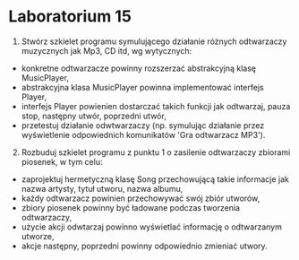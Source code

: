 # Laboratorium 15

 1. Stwórz szkielet programu symulującego działanie różnych odtwarzaczy muzycznych jak Mp3, CD itd, wg wytycznych:
 * konkretne odtwarzacze powinny rozszerzać abstrakcyjną klasę MusicPlayer,
 * abstrakcyjna klasa MusicPlayer powinna implementować interfejs Player,
 * interfejs Player powienien dostarczać takich funkcji jak odtwarzaj, pauza stop, następny utwór, poprzedni utwór,
 * przetestuj działanie odwtwarzaczy (np. symulując działanie przez wyświetlenie odpowiednich komunikatów 'Gra odtwarzacz MP3').
 
 2. Rozbuduj szkielet programu z punktu 1 o zasilenie odtwarzaczy zbiorami piosenek, w tym celu:
 * zaprojektuj hermetyczną klasę Song przechowującą takie informacje jak nazwa artysty, tytuł utworu, nazwa albumu,
 * każdy odtwarzacz powinien przechowywać swój zbiór utworów,
 * zbiory piosenek powinny być ładowane podczas tworzenia odtwarzaczy,
 * użycie akcji odwtarzaj powinno wyświetlać informację o odtwarzanym utworze,
 * akcje następny, poprzedni powinny odpowiednio zmieniać utwory.
